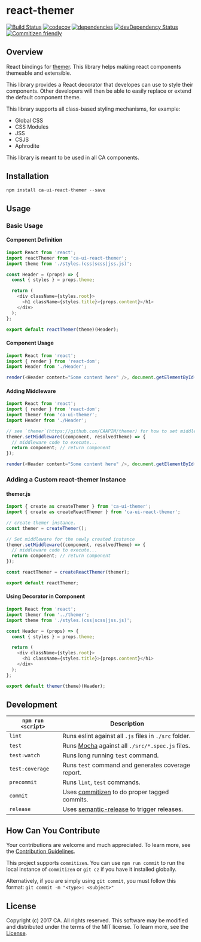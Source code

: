 # react-themer
[![Build Status](https://travis-ci.org/CAAPIM/react-themer.svg?branch=master)](https://travis-ci.org/CAAPIM/react-themer)
[![codecov](https://codecov.io/gh/CAAPIM/react-themer/branch/master/graph/badge.svg)](https://codecov.io/gh/CAAPIM/react-themer)
[![dependencies](https://david-dm.org/CAAPIM/react-themer.svg)](https://david-dm.org/CAAPIM/react-themer)
[![devDependency Status](https://david-dm.org/CAAPIM/react-themer/dev-status.svg)](https://david-dm.org/CAAPIM/react-themer#info=devDependencies)
[![Commitizen friendly](https://img.shields.io/badge/commitizen-friendly-brightgreen.svg)](http://commitizen.github.io/cz-cli/)

## Overview
React bindings for [themer](https://github.com/CAAPIM/themer). This library helps making react components themeable and extensible.

This library provides a React decorator that developes can use to style their components. Other developers will then be able to easily replace or extend the default component theme.

This library supports all class-based styling mechanisms, for example:
* Global CSS
* CSS Modules
* JSS
* CSJS
* Aphrodite

This library is meant to be used in all CA components.

## Installation
```js
npm install ca-ui-react-themer --save
```

## Usage
### Basic Usage
#### Component Definition
```js
import React from 'react';
import reactThemer from 'ca-ui-react-themer';
import theme from './styles.(css|scss|jss.js)';

const Header = (props) => {
  const { styles } = props.theme;

  return (
    <div className={styles.root}>
      <h1 className={styles.title}>{props.content}</h1>
    </div>
  );
};

export default reactThemer(theme)(Header);
```

#### Component Usage
```js
import React from 'react';
import { render } from 'react-dom';
import Header from './Header';

render(<Header content="Some content here" />, document.getElementById('app'));
```

#### Adding Middleware
```js
import React from 'react';
import { render } from 'react-dom';
import themer from 'ca-ui-themer';
import Header from './Header';

// see `themer`(https://github.com/CAAPIM/themer) for how to set middlewares
themer.setMiddleware((component, resolvedTheme) => {
  // middleware code to execute...
  return component; // return component
});

render(<Header content="Some content here" />, document.getElementById('app'));
```


### Adding a Custom react-themer Instance
#### themer.js
```js
import { create as createThemer } from 'ca-ui-themer';
import { create as createReactThemer } from 'ca-ui-react-themer';

// create themer instance.
const themer = createThemer();

// Set middleware for the newly created instance
themer.setMiddleware((component, resolvedTheme) => {
  // middleware code to execute...
  return component; // return component
});

const reactThemer = createReactThemer(themer);

export default reactThemer;
```

#### Using Decorator in Component
```js
import React from 'react';
import themer from '../themer';
import theme from './styles.(css|scss|jss.js)';

const Header = (props) => {
  const { styles } = props.theme;

  return (
    <div className={styles.root}>
      <h1 className={styles.title}>{props.content}</h1>
    </div>
  );
};

export default themer(theme)(Header);
```

## Development
|`npm run <script>`|Description|
|------------------|-----------|
|`lint`| Runs eslint against all `.js` files in `./src` folder.|
|`test`|Runs [Mocha](https://github.com/mochajs/mocha) against all `./src/*.spec.js` files.|
|`test:watch`|Runs long running `test` command.|
|`test:coverage`|Runs `test` command and generates coverage report.|
|`precommit`|Runs `lint`, `test` commands.|
|`commit`|Uses [commitizen](https://github.com/commitizen/cz-cli) to do proper tagged commits.|
|`release`|Uses [semantic-release](https://github.com/semantic-release/semantic-release) to trigger releases.|

## How Can You Contribute
Your contributions are welcome and much appreciated. To learn more, see the [Contribution Guidelines](CONTRIBUTING.md).

This project supports `commitizen`. You can use `npm run commit` to run the local instance of `commitizen` or `git cz` if you have it installed globally.

Alternatively, if you are simply using `git commit`, you must follow this format:
`git commit -m "<type>: <subject>"`

## License
Copyright (c) 2017 CA. All rights reserved.
This software may be modified and distributed under the terms of the MIT license. To learn more, see the [License](LICENSE.md).
